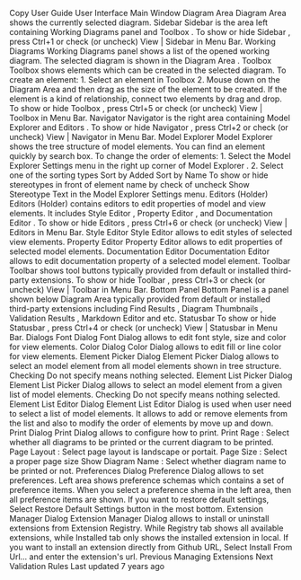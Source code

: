 Copy
User Guide
User Interface
Main Window
Diagram Area
Diagram Area
 shows the currently selected diagram.
Sidebar
Sidebar
 is the area left containing 
Working Diagrams
 panel and 
Toolbox
.
To show or hide 
Sidebar
, press 
Ctrl+1
 or check (or uncheck) 
View | Sidebar
 in Menu Bar.
Working Diagrams
Working Diagrams
 panel shows a list of the opened working diagram. The selected diagram is shown in the 
Diagram Area
.
Toolbox
Toolbox
 shows elements which can be created in the selected diagram.
To create an element: 1. Select an element in Toolbox 2. Mouse down on the Diagram Area and then drag as the size of the element to be created. If the element is a kind of relationship, connect two elements by drag and drop.
To show or hide 
Toolbox
, press 
Ctrl+5
 or check (or uncheck) 
View | Toolbox
 in Menu Bar.
Navigator
Navigator
 is the right area containing 
Model Explorer
 and 
Editors
.
To show or hide 
Navigator
, press 
Ctrl+2
 or check (or uncheck) 
View | Navigator
 in Menu Bar.
Model Explorer
Model Explorer
 shows the tree structure of model elements.
You can find an element quickly by search box.
To change the order of elements: 1. Select the 
Model Explorer Settings
 menu in the right up corner of 
Model Explorer
. 2. Select one of the sorting types
Sort by Added
Sort by Name
To show or hide stereotypes in front of element name by check of uncheck 
Show Stereotype Text
 in the 
Model Explorer Settings
 menu.
Editors (Holder)
Editors (Holder) contains editors to edit properties of model and view elements. It includes 
Style Editor
, 
Property Editor
, and 
Documentation Editor
.
To show or hide 
Editors
, press 
Ctrl+6
 or check (or uncheck) 
View | Editors
 in Menu Bar.
Style Editor
Style Editor
 allows to edit styles of selected view elements.
Property Editor
Property Editor
 allows to edit properties of selected model elements.
Documentation Editor
Documentation Editor
 allows to edit documentation property of a selected model element.
Toolbar
Toolbar
 shows tool buttons typically provided from default or installed third-party extensions.
To show or hide 
Toolbar
, press 
Ctrl+3
 or check (or uncheck) 
View | Toolbar
 in Menu Bar.
Bottom Panel
Bottom Panel
 is a panel shown below 
Diagram Area
 typically provided from default or installed third-party extensions including 
Find Results
, 
Diagram Thumbnails
, 
Validation Results
, 
Markdown Editor
 and etc.
Statusbar
To show or hide 
Statusbar
, press 
Ctrl+4
 or check (or uncheck) 
View | Statusbar
 in Menu Bar.
Dialogs
Font Dialog
Font Dialog allows to edit font style, size and color for view elements.
Color Dialog
Color Dialog allows to edit fill or line color for view elements.
Element Picker Dialog
Element Picker Dialog allows to select an model element from all model elements shown in tree structure. Checking 
Do not specify
 means nothing selected.
Element List Picker Dialog
Element List Picker Dialog allows to select an model element from a given list of model elements. Checking 
Do not specify
 means nothing selected.
Element List Editor Dialog
Element List Editor Dialog is used when user need to select a list of model elements. It allows to add or remove elements from the list and also to modify the order of elements by move up and down.
Print Dialog
Print Dialog allows to configure how to print.
Print Rage : Select whether all diagrams to be printed or the current diagram to be printed.
Page Layout : Select page layout is landscape or portait.
Page Size : Select a proper page size 
Show Diagram Name : Select whether diagram name to be printed or not.
Preferences Dialog
Preference Dialog allows to set preferences. Left area shows preference schemas which contains a set of preference items. When you select a preference shema in the left area, then all preference items are shown. If you want to restore default settings, Select 
Restore Default Settings
 button in the most bottom.
Extension Manager Dialog
Extension Manager Dialog allows to install or uninstall extensions from Extension Registry. While 
Registry
 tab shows all available extensions, while 
Installed
 tab only shows the installed extension in local.
If you want to install an extension directly from Github URL, Select 
Install From Url...
 and enter the extension's url.
Previous
Managing Extensions
Next
Validation Rules
Last updated 
7 years ago